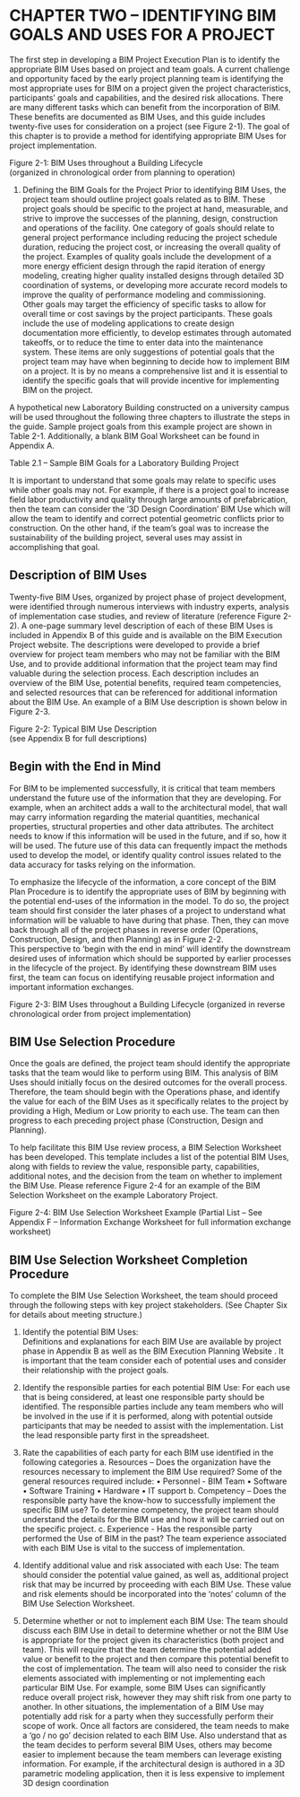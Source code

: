 # CHAPTER TWO – IDENTIFYING BIM GOALS AND USES FOR A PROJECT
The first step in developing a BIM Project Execution Plan is to identify the appropriate BIM Uses based on project and team goals.  A current challenge and opportunity faced by the early project planning team is identifying the most appropriate uses for BIM on a project given the project characteristics, participants’ goals and capabilities, and the desired risk allocations.  There are many different tasks which can benefit from the incorporation of BIM.  These benefits are documented as BIM Uses, and this guide includes twenty-five uses for consideration on a project (see Figure 2-1).  The goal of this chapter is to provide a method for identifying appropriate BIM Uses for project implementation. 

Figure 2-1: BIM Uses throughout a Building Lifecycle  
(organized in chronological order from planning to operation)

1.	Defining the BIM Goals for the Project
Prior to identifying BIM Uses, the project team should outline project goals related as to BIM.  These project goals should be specific to the project at hand, measurable, and strive to improve the successes of the planning, design, construction and operations of the facility.  One category of goals should relate to general project performance including reducing the project schedule duration, reducing the project cost, or increasing the overall quality of the project.  Examples of quality goals include the development of a more energy efficient design through the rapid iteration of energy modeling, creating higher quality installed designs through detailed 3D coordination of systems, or developing more accurate record models to improve the quality of performance modeling and commissioning.  
Other goals may target the efficiency of specific tasks to allow for overall time or cost savings by the project participants.  These goals include the use of modeling applications to create design documentation more efficiently, to develop estimates through automated takeoffs, or to reduce the time to enter data into the maintenance system.  These items are only suggestions of potential goals that the project team may have when beginning to decide how to implement BIM on a project.  It is by no means a comprehensive list and it is essential to identify the specific goals that will provide incentive for implementing BIM on the project.

A hypothetical new Laboratory Building constructed on a university campus will be used throughout the following three chapters to illustrate the steps in the guide.  Sample project goals from this example project are shown in Table 2-1.  Additionally, a blank BIM Goal Worksheet can be found in Appendix A.

Table 2.1 – Sample BIM Goals for a Laboratory Building Project

It is important to understand that some goals may relate to specific uses while other goals may not.  For example, if there is a project goal to increase field labor productivity and quality through large amounts of prefabrication, then the team can consider the ‘3D Design Coordination’ BIM Use which will allow the team to identify and correct potential geometric conflicts prior to construction.  On the other hand, if the team’s goal was to increase the sustainability of the building project, several uses may assist in accomplishing that goal. 

## Description of BIM Uses
Twenty-five BIM Uses, organized by project phase of project development, were identified through numerous interviews with industry experts, analysis of implementation case studies, and review of literature (reference Figure 2-2).  A one-page summary level description of each of these BIM Uses is included in Appendix B of this guide and is available on the BIM Execution Project website.   The descriptions were developed to provide a brief overview for project team members who may not be familiar with the BIM Use, and to provide additional information that the project team may find valuable during the selection process.  Each description includes an overview of the BIM Use, potential benefits, required team competencies, and selected resources that can be referenced for additional information about the BIM Use.  An example of a BIM Use description is shown below in Figure 2-3.

Figure 2-2: Typical BIM Use Description  
(see Appendix B for full descriptions)

## Begin with the End in Mind
For BIM to be implemented successfully, it is critical that team members understand the future use of the information that they are developing.  For example, when an architect adds a wall to the architectural model, that wall may carry information regarding the material quantities, mechanical properties, structural properties and other data attributes.  The architect needs to know if this information will be used in the future, and if so, how it will be used.  The future use of this data can frequently impact the methods used to develop the model, or identify quality control issues related to the data accuracy for tasks relying on the information.  

To emphasize the lifecycle of the information, a core concept of the BIM Plan Procedure is to identify the appropriate uses of BIM by beginning with the potential end-uses of the information in the model.  To do so, the project team should first consider the later phases of a project to understand what information will be valuable to have during that phase.  Then, they can move back through all of the project phases in reverse order (Operations, Construction, Design, and then Planning) as in Figure 2-2.  
This perspective to ‘begin with the end in mind’ will identify the downstream desired uses of information which should be supported by earlier processes in the lifecycle of the project.  By identifying these downstream BIM uses first, the team can focus on identifying reusable project information and important information exchanges.
 
Figure 2-3: BIM Uses throughout a Building Lifecycle 
(organized in reverse chronological order from project implementation)

## BIM Use Selection Procedure
Once the goals are defined, the project team should identify the appropriate tasks that the team would like to perform using BIM.  This analysis of BIM Uses should initially focus on the desired outcomes for the overall process.  Therefore, the team should begin with the Operations phase, and identify the value for each of the BIM Uses as it specifically relates to the project by providing a High, Medium or Low priority to each use.  The team can then progress to each preceding project phase (Construction, Design and Planning).  

To help facilitate this BIM Use review process, a BIM Selection Worksheet has been developed.  This template includes a list of the potential BIM Uses, along with fields to review the value, responsible party, capabilities, additional notes, and the decision from the team on whether to implement the BIM Use.  Please reference Figure 2-4 for an example of the BIM Selection Worksheet on the example Laboratory Project.

Figure 2-4: BIM Use Selection Worksheet Example (Partial List – See Appendix F – Information Exchange Worksheet for full information exchange worksheet)

## BIM Use Selection Worksheet Completion Procedure
To complete the BIM Use Selection Worksheet, the team should proceed through the following steps with key project stakeholders.  (See Chapter Six for details about meeting structure.)
1. Identify the potential BIM Uses:  
Definitions and explanations for each BIM Use are available by project phase in Appendix B as well as the BIM Execution Planning Website .  It is important that the team consider each of potential uses and consider their relationship with the project goals.

2. Identify the responsible parties for each potential BIM Use:
For each use that is being considered, at least one responsible party should be identified.  The responsible parties include any team members who will be involved in the use if it is performed, along with potential outside participants that may be needed to assist with the implementation.  List the lead responsible party first in the spreadsheet.

3. Rate the capabilities of each party for each BIM use identified in the following categories
a.	Resources  – Does the organization have the resources necessary to implement the BIM Use required?  Some of the general resources required include:
•	Personnel - BIM Team
•	Software
•	Software Training
•	Hardware
•	IT support 
b.	Competency  – Does the responsible party have the know-how to successfully implement the specific BIM use?  To determine competency, the project team should understand the details for the BIM use and how it will be carried out on the specific project.
c.	Experience - Has the responsible party performed the Use of BIM in the past?  The team experience associated with each BIM Use is vital to the success of implementation.  
 
4. Identify additional value and risk associated with each Use:
The team should consider the potential value gained, as well as, additional project risk that may be incurred by proceeding with each BIM Use.  These value and risk elements should be incorporated into the ‘notes’ column of the BIM Use Selection Worksheet.

5. Determine whether or not to implement each BIM Use:
The team should discuss each BIM Use in detail to determine whether or not the BIM Use is appropriate for the project given its characteristics (both project and team).  This will require that the team determine the potential added value or benefit to the project and then compare this potential benefit to the cost of implementation.  The team will also need to consider the risk elements associated with implementing or not implementing each particular BIM Use.  For example, some BIM Uses can significantly reduce overall project risk, however they may shift risk from one party to another.  In other situations, the implementation of a BIM Use may potentially add risk for a party when they successfully perform their scope of work.  Once all 
factors are considered, the team needs to make a ‘go / no go’ decision related to each BIM Use.  Also understand that as the team decides to perform several BIM Uses, others may become easier to implement because the team members can leverage existing information.  For example, if the architectural design is authored in a 3D parametric modeling application, then it is less expensive to implement 3D design coordination

